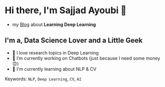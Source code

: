 # Hi there, I'm Sajjad Ayoubi 👋

- my [Blog](https://sajjjadayobi.github.io/blog/) about **Learning Deep Learning**

## I'm a, Data Science Lover and a Little Geek

- 🔭 I love research topics in Deep Learning
- 🔨 I’m currently working on Chatbots (just because I need some money 😊)
- 🔬 I'm currently learning about NLP & CV

Keywords: `NLP`, `Deep Learning`, `CV`, `AI`


